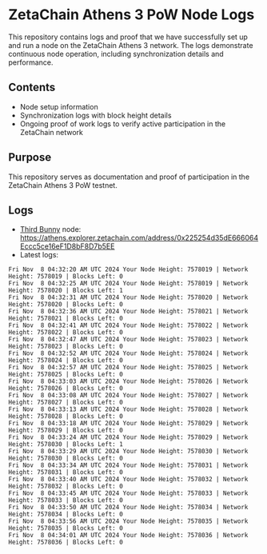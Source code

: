 # ZetaChain Athens 3 PoW Node Logs
This repository contains logs and proof that we have successfully set up and run a node on the ZetaChain Athens 3 network. The logs demonstrate continuous node operation, including synchronization details and performance.

## Contents
- Node setup information
- Synchronization logs with block height details
- Ongoing proof of work logs to verify active participation in the ZetaChain network

## Purpose
This repository serves as documentation and proof of participation in the ZetaChain Athens 3 PoW testnet.

## Logs

- [Third Bunny](https://thirdbunny.xyz/) node: https://athens.explorer.zetachain.com/address/0x225254d35dE666064Eccc5ce16eF1D8bF8D7b5EE
- Latest logs:
```
Fri Nov  8 04:32:20 AM UTC 2024 Your Node Height: 7578019 | Network Height: 7578019 | Blocks Left: 0
Fri Nov  8 04:32:25 AM UTC 2024 Your Node Height: 7578019 | Network Height: 7578020 | Blocks Left: 1
Fri Nov  8 04:32:31 AM UTC 2024 Your Node Height: 7578020 | Network Height: 7578020 | Blocks Left: 0
Fri Nov  8 04:32:36 AM UTC 2024 Your Node Height: 7578021 | Network Height: 7578021 | Blocks Left: 0
Fri Nov  8 04:32:41 AM UTC 2024 Your Node Height: 7578022 | Network Height: 7578022 | Blocks Left: 0
Fri Nov  8 04:32:47 AM UTC 2024 Your Node Height: 7578023 | Network Height: 7578023 | Blocks Left: 0
Fri Nov  8 04:32:52 AM UTC 2024 Your Node Height: 7578024 | Network Height: 7578024 | Blocks Left: 0
Fri Nov  8 04:32:57 AM UTC 2024 Your Node Height: 7578025 | Network Height: 7578025 | Blocks Left: 0
Fri Nov  8 04:33:03 AM UTC 2024 Your Node Height: 7578026 | Network Height: 7578026 | Blocks Left: 0
Fri Nov  8 04:33:08 AM UTC 2024 Your Node Height: 7578027 | Network Height: 7578027 | Blocks Left: 0
Fri Nov  8 04:33:13 AM UTC 2024 Your Node Height: 7578028 | Network Height: 7578028 | Blocks Left: 0
Fri Nov  8 04:33:18 AM UTC 2024 Your Node Height: 7578029 | Network Height: 7578029 | Blocks Left: 0
Fri Nov  8 04:33:24 AM UTC 2024 Your Node Height: 7578029 | Network Height: 7578030 | Blocks Left: 1
Fri Nov  8 04:33:29 AM UTC 2024 Your Node Height: 7578030 | Network Height: 7578030 | Blocks Left: 0
Fri Nov  8 04:33:34 AM UTC 2024 Your Node Height: 7578031 | Network Height: 7578031 | Blocks Left: 0
Fri Nov  8 04:33:40 AM UTC 2024 Your Node Height: 7578032 | Network Height: 7578032 | Blocks Left: 0
Fri Nov  8 04:33:45 AM UTC 2024 Your Node Height: 7578033 | Network Height: 7578033 | Blocks Left: 0
Fri Nov  8 04:33:50 AM UTC 2024 Your Node Height: 7578034 | Network Height: 7578034 | Blocks Left: 0
Fri Nov  8 04:33:56 AM UTC 2024 Your Node Height: 7578035 | Network Height: 7578035 | Blocks Left: 0
Fri Nov  8 04:34:01 AM UTC 2024 Your Node Height: 7578036 | Network Height: 7578036 | Blocks Left: 0
```
